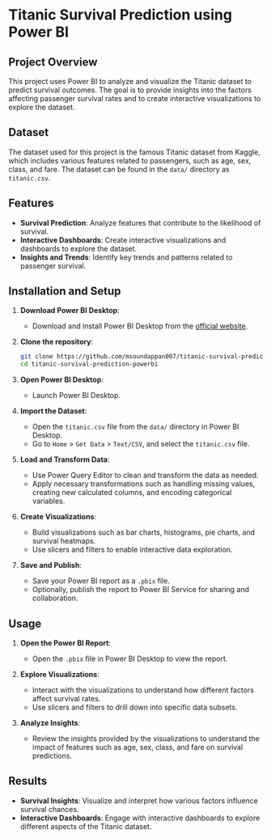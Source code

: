# Titanic Survival Prediction using Power BI

## Project Overview

This project uses Power BI to analyze and visualize the Titanic dataset to predict survival outcomes. The goal is to provide insights into the factors affecting passenger survival rates and to create interactive visualizations to explore the dataset.

## Dataset

The dataset used for this project is the famous Titanic dataset from Kaggle, which includes various features related to passengers, such as age, sex, class, and fare. The dataset can be found in the `data/` directory as `titanic.csv`.

## Features

- **Survival Prediction**: Analyze features that contribute to the likelihood of survival.
- **Interactive Dashboards**: Create interactive visualizations and dashboards to explore the dataset.
- **Insights and Trends**: Identify key trends and patterns related to passenger survival.

## Installation and Setup

1. **Download Power BI Desktop**:
   - Download and install Power BI Desktop from the [official website](https://powerbi.microsoft.com/desktop/).

2. **Clone the repository**:
    ```sh
    git clone https://github.com/msoundappan007/titanic-survival-prediction-powerbi.git
    cd titanic-survival-prediction-powerbi
    ```

3. **Open Power BI Desktop**:
   - Launch Power BI Desktop.

4. **Import the Dataset**:
   - Open the `titanic.csv` file from the `data/` directory in Power BI Desktop.
   - Go to `Home` > `Get Data` > `Text/CSV`, and select the `titanic.csv` file.

5. **Load and Transform Data**:
   - Use Power Query Editor to clean and transform the data as needed.
   - Apply necessary transformations such as handling missing values, creating new calculated columns, and encoding categorical variables.

6. **Create Visualizations**:
   - Build visualizations such as bar charts, histograms, pie charts, and survival heatmaps.
   - Use slicers and filters to enable interactive data exploration.

7. **Save and Publish**:
   - Save your Power BI report as a `.pbix` file.
   - Optionally, publish the report to Power BI Service for sharing and collaboration.

## Usage

1. **Open the Power BI Report**:
   - Open the `.pbix` file in Power BI Desktop to view the report.

2. **Explore Visualizations**:
   - Interact with the visualizations to understand how different factors affect survival rates.
   - Use slicers and filters to drill down into specific data subsets.

3. **Analyze Insights**:
   - Review the insights provided by the visualizations to understand the impact of features such as age, sex, class, and fare on survival predictions.

## Results

- **Survival Insights**: Visualize and interpret how various factors influence survival chances.
- **Interactive Dashboards**: Engage with interactive dashboards to explore different aspects of the Titanic dataset.


